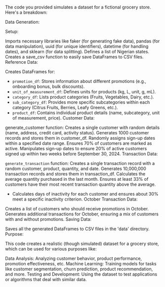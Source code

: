 The code you provided simulates a dataset for a fictional grocery store. Here's a breakdown:

Data Generation:

Setup:

Imports necessary libraries like faker (for generating fake data), pandas (for data manipulation), uuid (for unique identifiers), datetime (for handling dates), and sklearn (for data splitting).
Defines a list of Nigerian states.
Creates a save_csv function to easily save DataFrames to CSV files.
Reference Data:

Creates DataFrames for:

+ `promotion_df`: Stores information about different promotions (e.g., onboarding bonus, bulk discounts).
+ `unit_of_measurement_df`: Defines units for products (kg, L, unit, g, mL).
+ `category_df`: Lists product categories (Fruits, Vegetables, Dairy, etc.).
+ `sub_category_df`: Provides more specific subcategories within each category (Citrus Fruits, Berries, Leafy Greens, etc.).
+ `product_df`: Contains individual product details (name, subcategory, unit of measurement, price).
Customer Data:

generate_customer function: Creates a single customer with random details (name, address, credit card, activity status).
Generates 1000 customer records and stores them in customer_df.
Randomly assigns sign-up dates within a specified date range.
Ensures 70% of customers are marked as active.
Manipulates sign-up dates to ensure 20% of active customers signed up within two weeks before September 30, 2024.
Transaction Data:

`generate_transaction` function: Creates a single transaction record with a random customer, product, quantity, and date.
Generates 10,000,000 transaction records and stores them in transaction_df.
Calculates the average quantity purchased in the last month.
Ensures at least 33% of customers have their most recent transaction quantity above the average.
+ Calculates days of inactivity for each customer and ensures about 30% meet a specific inactivity criterion.
October Transaction Data:

Creates a list of customers who should receive promotions in October.
Generates additional transactions for October, ensuring a mix of customers with and without promotions.
Saving Data:

Saves all the generated DataFrames to CSV files in the 'data' directory.
Purpose:

This code creates a realistic (though simulated) dataset for a grocery store, which can be used for various purposes like:

Data Analysis: Analyzing customer behavior, product performance, promotion effectiveness, etc.
Machine Learning: Training models for tasks like customer segmentation, churn prediction, product recommendation, and more.
Testing and Development: Using the dataset to test applications or algorithms that deal with similar data.